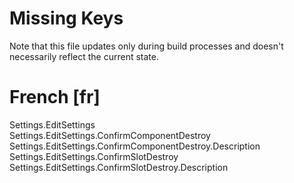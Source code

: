 # Missing Keys
Note that this file updates only during build processes and doesn't necessarily reflect the current state.

# French [fr]
Settings.EditSettings  
Settings.EditSettings.ConfirmComponentDestroy  
Settings.EditSettings.ConfirmComponentDestroy.Description  
Settings.EditSettings.ConfirmSlotDestroy  
Settings.EditSettings.ConfirmSlotDestroy.Description  


